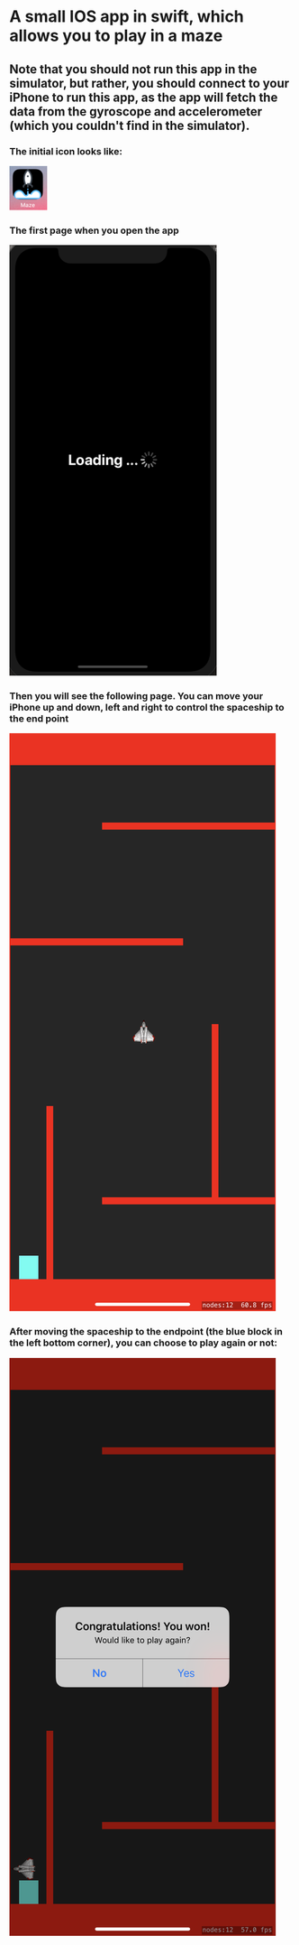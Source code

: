 # A small IOS app in swift, which allows you to play in a maze

## Note that you should not run this app in the simulator, but rather, you should connect to your iPhone to run this app, as the app will fetch the data from the gyroscope and accelerometer (which you couldn't find in the simulator).  

### The initial icon looks like:
<img src="https://github.com/kwanhiuhong/IOS_App_2_Maze_Game/blob/master/Maze/Assets.xcassets/App_Screen_Shots/App_Icon.png">

### The first page when you open the app
<img src="https://github.com/kwanhiuhong/IOS_App_2_Maze_Game/blob/master/Maze/Assets.xcassets/App_Screen_Shots/Launch_Screen.png">

### Then you will see the following page. You can move your iPhone up and down, left and right to control the spaceship to the end point
<img src="https://github.com/kwanhiuhong/IOS_App_2_Maze_Game/blob/master/Maze/Assets.xcassets/App_Screen_Shots/Initial_State.png">

### After moving the spaceship to the endpoint (the blue block in the left bottom corner), you can choose to play again or not:
<img src="https://github.com/kwanhiuhong/IOS_App_2_Maze_Game/blob/master/Maze/Assets.xcassets/App_Screen_Shots/You_Won.png">
